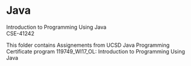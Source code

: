 # Java
Introduction to Programming Using Java	
CSE-41242

This folder contains Assignements from UCSD Java Programming Certificate program
119749_WI17_OL: Introduction to Programming Using Java
